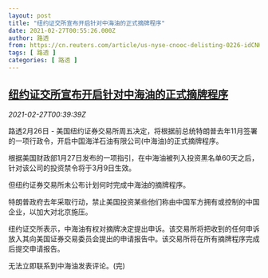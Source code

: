```yaml
---
layout: post
title: "纽约证交所宣布开启针对中海油的正式摘牌程序"
date: 2021-02-27T00:55:26.000Z
author: 路透
from: https://cn.reuters.com/article/us-nyse-cnooc-delisting-0226-idCNKBS2AR010
tags: [ 路透 ]
categories: [ 路透 ]
---
```

<!--1614387326000-->
[纽约证交所宣布开启针对中海油的正式摘牌程序](https://cn.reuters.com/article/us-nyse-cnooc-delisting-0226-idCNKBS2AR010)
------

<div>
<div><i>2021-02-27T00:39:39Z</i></div><p>路透2月26日 - 美国纽约证券交易所周五决定，将根据前总统特朗普去年11月签署的一项行政令，开启中国海洋石油有限公司(中海油)的正式摘牌程序。</p><p>根据美国财政部1月27日发布的一项指引，在中海油被列入投资黑名单60天之后，针对该公司的投资禁令将于3月9日生效。</p><p>但纽约证券交易所未公布计划何时完成中海油的摘牌程序。</p><p>特朗普政府去年采取行动，禁止美国投资某些他们称由中国军方拥有或控制的中国企业，以加大对北京施压。</p><p>纽约证交所表示，中海油有权对摘牌决定提出申诉。该交易所将把收到的任何申诉放入其向美国证券交易委员会提出的申请报告中。该交易所将在所有摘牌程序完成后提交申请报告。</p><p>无法立即联系到中海油发表评论。(完)</p>
</div>
